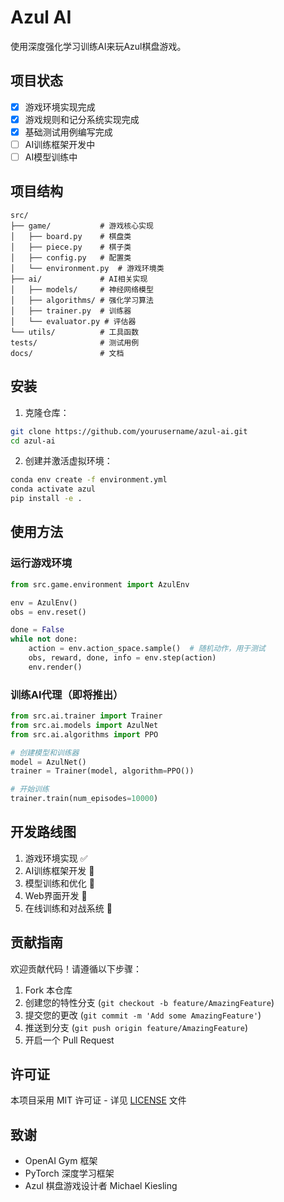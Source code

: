 # Azul AI

使用深度强化学习训练AI来玩Azul棋盘游戏。

## 项目状态

- [x] 游戏环境实现完成
- [x] 游戏规则和记分系统实现完成
- [x] 基础测试用例编写完成
- [ ] AI训练框架开发中
- [ ] AI模型训练中

## 项目结构

```
src/
├── game/           # 游戏核心实现
│   ├── board.py    # 棋盘类
│   ├── piece.py    # 棋子类
│   ├── config.py   # 配置类
│   └── environment.py  # 游戏环境类
├── ai/             # AI相关实现
│   ├── models/     # 神经网络模型
│   ├── algorithms/ # 强化学习算法
│   ├── trainer.py  # 训练器
│   └── evaluator.py # 评估器
└── utils/          # 工具函数
tests/              # 测试用例
docs/               # 文档
```

## 安装

1. 克隆仓库：
```bash
git clone https://github.com/yourusername/azul-ai.git
cd azul-ai
```

2. 创建并激活虚拟环境：
```bash
conda env create -f environment.yml
conda activate azul
pip install -e .
```

## 使用方法

### 运行游戏环境

```python
from src.game.environment import AzulEnv

env = AzulEnv()
obs = env.reset()

done = False
while not done:
    action = env.action_space.sample()  # 随机动作，用于测试
    obs, reward, done, info = env.step(action)
    env.render()
```

### 训练AI代理（即将推出）

```python
from src.ai.trainer import Trainer
from src.ai.models import AzulNet
from src.ai.algorithms import PPO

# 创建模型和训练器
model = AzulNet()
trainer = Trainer(model, algorithm=PPO())

# 开始训练
trainer.train(num_episodes=10000)
```

## 开发路线图

1. 游戏环境实现 ✅
2. AI训练框架开发 🚧
3. 模型训练和优化 📅
4. Web界面开发 📅
5. 在线训练和对战系统 📅

## 贡献指南

欢迎贡献代码！请遵循以下步骤：

1. Fork 本仓库
2. 创建您的特性分支 (`git checkout -b feature/AmazingFeature`)
3. 提交您的更改 (`git commit -m 'Add some AmazingFeature'`)
4. 推送到分支 (`git push origin feature/AmazingFeature`)
5. 开启一个 Pull Request

## 许可证

本项目采用 MIT 许可证 - 详见 [LICENSE](LICENSE) 文件

## 致谢

- OpenAI Gym 框架
- PyTorch 深度学习框架
- Azul 棋盘游戏设计者 Michael Kiesling

